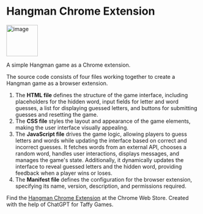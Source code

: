 # Hangman Chrome Extension

<img width="82" alt="image" src="https://github.com/sudarshana/Hangman_ChromeExtension/assets/1330981/192690a4-5f2a-47da-9c93-aa6f3940bce8">

A simple Hangman game as a Chrome extension. 

The source code consists of four files working together to create a Hangman game as a browser extension. 

1. The **HTML file** defines the structure of the game interface, including placeholders for the hidden word, input fields for letter and word guesses, a list for displaying guessed letters, and buttons for submitting guesses and resetting the game.
2. The **CSS file** styles the layout and appearance of the game elements, making the user interface visually appealing. 
3. The **JavaScript file** drives the game logic, allowing players to guess letters and words while updating the interface based on correct and incorrect guesses. It fetches words from an external API, chooses a random word, handles user interactions, displays messages, and manages the game's state. Additionally, it dynamically updates the interface to reveal guessed letters and the hidden word, providing feedback when a player wins or loses.
4. The **Manifest file** defines the configuration for the browser extension, specifying its name, version, description, and permissions required.

Find the [Hangman Chrome Extension](https://chrome.google.com/webstore/detail/hangman-chrome-extension/oloidjemckghkoacakpmmgkejefhjdno) at the Chrome Web Store. Created with the help of ChatGPT for Taffy Games. 
